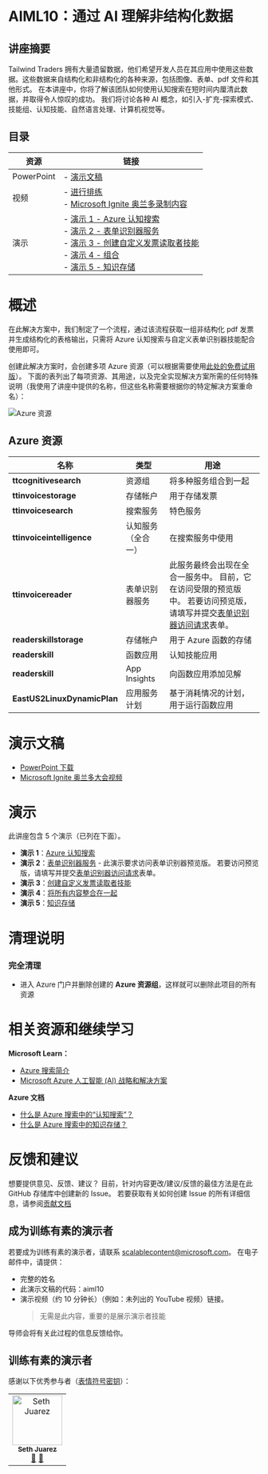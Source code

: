 # <a name="aiml10-making-sense-of-your-unstructured-data-with-ai"></a>AIML10：通过 AI 理解非结构化数据

## <a name="session-abstract"></a>讲座摘要

Tailwind Traders 拥有大量遗留数据，他们希望开发人员在其应用中使用这些数据。这些数据来自结构化和非结构化的各种来源，包括图像、表单、pdf 文件和其他形式。 在本讲座中，你将了解该团队如何使用认知搜索在短时间内厘清此数据，并取得令人惊叹的成功。 我们将讨论各种 AI 概念，如引入-扩充-探索模式、技能组、认知技能、自然语言处理、计算机视觉等。

## <a name="table-of-content"></a>目录
 

| 资源          | 链接                            |
|-------------------|----------------------------------|
| PowerPoint        | - [演示文稿](presentations.md) |
| 视频            | - [进行排练](https://www.youtube.com/watch?v=dm0wDTSso0E) <br/>- [Microsoft Ignite 奥兰多录制内容](https://myignite.techcommunity.microsoft.com/sessions/82986?source=sessions) |
| 演示             | - [演示 1 - Azure 认知搜索](https://github.com/microsoft/ignite-learning-paths-training-aiml/blob/master/aiml10/demo1.md) <br/>- [演示 2 - 表单识别器服务](https://github.com/microsoft/ignite-learning-paths-training-aiml/blob/master/aiml10/demo2.md) <br/>- [演示 3 - 创建自定义发票读取者技能](https://github.com/microsoft/ignite-learning-paths-training-aiml/blob/master/aiml10/demo3.md)<br/>- [演示 4 - 组合](https://github.com/microsoft/ignite-learning-paths-training-aiml/blob/master/aiml10/demo4.md) <br/>- [演示 5 - 知识存储](https://github.com/microsoft/ignite-learning-paths-training-aiml/blob/master/aiml10/demo5.md) | 


# <a name="overview"></a>概述
在此解决方案中，我们制定了一个流程，通过该流程获取一组非结构化 pdf 发票并生成结构化的表格输出，只需将 Azure 认知搜索与自定义表单识别器技能配合使用即可。 

创建此解决方案时，会创建多项 Azure 资源（可以根据需要使用[此处的免费试用版](https://azure.microsoft.com/en-gb/free/?WT.mc_id=msignitethetour2019-github-aiml10)）。 下面的表列出了每项资源、其用途，以及完全实现解决方案所需的任何特殊说明（我使用了讲座中提供的名称，但这些名称需要根据你的特定解决方案重命名）：

![Azure 资源](images/resources.png "Azure 资源")

## <a name="azure-resources"></a>Azure 资源

| 名称                       | 类型                            | 用途                    |
| -------------------------- | ------------------------------- | ------------------------- |
| **ttcognitivesearch**     | 资源组                  | 将多种服务组合到一起   |
| **ttinvoicestorage**      | 存储帐户                 | 用于存储发票     |
| **ttinvoicesearch**       | 搜索服务                  | 特色服务           |
| **ttinvoiceintelligence** | 认知服务（全合一） | 在搜索服务中使用 |
| **ttinvoicereader**       | 表单识别器服务         | 此服务最终会出现在全合一服务中。 目前，它在访问受限的预览版中。 若要访问预览版，请填写并提交[表单识别器访问请求](https://aka.ms/FormRecognizerRequestAccess)表单。  |
| **readerskillstorage**   | 存储帐户              | 用于 Azure 函数的存储 |
| **readerskill**          | 函数应用                 | 认知技能应用 |
| **readerskill**          | App Insights                   | 向函数应用添加见解 |
| **EastUS2LinuxDynamicPlan** | 应用服务计划                   | 基于消耗情况的计划，用于运行函数应用 |

# <a name="presentation"></a>演示文稿

* [PowerPoint 下载](https://globaleventcdn.blob.core.windows.net/assets/aiml/aiml10/aiml10.pptx)
* [Microsoft Ignite 奥兰多大会视频](https://myignite.techcommunity.microsoft.com/sessions/82986?source=sessions)


# <a name="demonstrations"></a>演示
此讲座包含 5 个演示（已列在下面）。 

- **演示 1**：[Azure 认知搜索](demo1.md)
- **演示 2**：[表单识别器服务](demo2.md) - 此演示要求访问表单识别器预览版。 若要访问预览版，请填写并提交[表单识别器访问请求](https://aka.ms/FormRecognizerRequestAccess)表单。
- **演示 3**：[创建自定义发票读取者技能](demo3.md)
- **演示 4**：[将所有内容整合在一起](demo4.md)
- **演示 5**：[知识存储](demo5.md)


# <a name="teardown-instructions"></a>清理说明

### <a name="full-teardown"></a>完全清理

* 进入 Azure 门户并删除创建的 **Azure 资源组**，这样就可以删除此项目的所有资源


# <a name="resources-and-continued-learning"></a>相关资源和继续学习

**Microsoft Learn：**
* [Azure 搜索简介](https://docs.microsoft.com/en-us/learn/modules/intro-to-azure-search/?WT.mc_id=msignitethetour2019-github-aiml10)
* [Microsoft Azure 人工智能 (AI) 战略和解决方案](https://docs.microsoft.com/en-us/learn/modules/azure-artificial-intelligence/?WT.mc_id=msignitethetour2019-github-aiml10)

**Azure 文档**
* [什么是 Azure 搜索中的“认知搜索”？](https://docs.microsoft.com/en-us/azure/search/cognitive-search-concept-intro/?WT.mc_id=msignitethetour2019-github-aiml10)
* [什么是 Azure 搜索中的知识存储？](https://docs.microsoft.com/en-us/azure/search/knowledge-store-concept-intro)


# <a name="feedback-loop"></a>反馈和建议

想要提供意见、反馈、建议？ 目前，针对内容更改/建议/反馈的最佳方法是在此 GitHub 存储库中创建新的 Issue。 若要获取有关如何创建 Issue 的所有详细信息，请参阅[贡献文档](../CONTRIBUTING.md)

## <a name="become-a-trained-presenter"></a>成为训练有素的演示者

若要成为训练有素的演示者，请联系 [scalablecontent@microsoft.com](mailto:scalablecontent@microsoft.com)。 在电子邮件中，请提供：

- 完整的姓名
- 此演示文稿的代码：aiml10
- 演示视频（约 10 分钟长）（例如：未列出的 YouTube 视频）链接。 
  > 无需是此内容，重要的是展示演示者技能

导师会将有关此过程的信息反馈给你。

## <a name="trained-presenters"></a>训练有素的演示者

感谢以下优秀参与者（[表情符号密钥](https://allcontributors.org/docs/en/emoji-key)）：

<!-- ALL-CONTRIBUTORS-LIST:START - Do not remove or modify this section -->
<!-- prettier-ignore -->

<table>
<tr>
    <td align="center"><a href="https://github.com/sethjuarez">
        <img src="https://avatars2.githubusercontent.com/u/115409?s=460&v=4" width="100px;" alt="Seth Juarez"/><br />
        <sub><b>Seth Juarez</b></sub></a><br />
            <a href="Add link to powerpoint here" title="讲座">📢</a>
            <a href="Add link to pull request here" title="文档">📖</a> 
    </td>
</tr></table>

<!-- ALL-CONTRIBUTORS-LIST:END -->